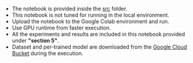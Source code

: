 - The notebook is provided inside the [src](https://github.com/aaivu/In21-S7-CS4681-AML-Research-Projects/tree/main/projects/210491P-Climate-AI_Climate-Modeling/src) folder.
- This notebook is not tuned for running in the local environment.
- Upload the notebook to the Google Colab environment and run.
- Use GPU runtime from faster execution.
- All the experiments and results are included in this notebook provided under **"section 5"**.
- Dataset and per-trained model are downloaded from the [Google Cloud Bucket](https://www.google.com/url?q=https%3A%2F%2Fconsole.cloud.google.com%2Fstorage%2Fbrowser%2Fdm_graphcast) during the execution.
